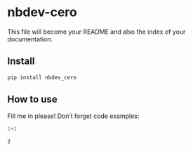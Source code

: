 nbdev-cero
================

<!-- WARNING: THIS FILE WAS AUTOGENERATED! DO NOT EDIT! -->

This file will become your README and also the index of your
documentation.

## Install

``` sh
pip install nbdev_cero
```

## How to use

Fill me in please! Don’t forget code examples:

``` python
1+1
```

    2
